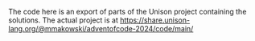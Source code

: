 The code here is an export of parts of the Unison project containing the solutions. The actual project is at https://share.unison-lang.org/@mmakowski/adventofcode-2024/code/main/

